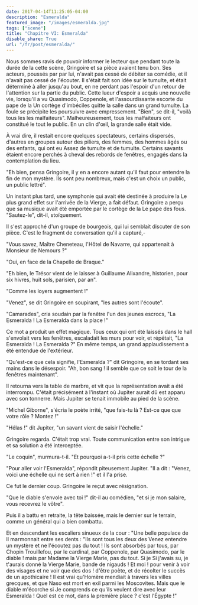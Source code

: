```yaml
---
date: 2017-04-14T11:25:05-04:00
description: "Esmeralda"
featured_image: "/images/esmeralda.jpg"
tags: ["scene"]
title: "Chapitre VI: Esmeralda"
disable_share: True
url: "/fr/post/esmeralda/"
---
```

Nous sommes ravis de pouvoir informer le lecteur que pendant toute la durée de la
cette scène, Gringoire et sa pièce avaient tenu bon. Ses acteurs, poussés par
par lui, n'avait pas cessé de débiter sa comédie, et il n'avait pas cessé de
l'écouter. Il s'était fait son idée sur le tumulte, et était déterminé
à aller jusqu'au bout, en ne perdant pas l'espoir d'un retour de l'attention sur
la partie du public. Cette lueur d'espoir a acquis une nouvelle vie, lorsqu'il
a vu Quasimodo, Coppenole, et l'assourdissante escorte du pape de la
Un cortège d'imbéciles quitte la salle dans un grand tumulte. La foule se précipite
les poursuivre avec empressement. "Bien", se dit-il, "voilà tous les
les malfaiteurs". Malheureusement, tous les malfaiteurs ont constitué le
tout le public. En un clin d'œil, la grande salle était vide.

À vrai dire, il restait encore quelques spectateurs, certains dispersés, d'autres
en groupes autour des piliers, des femmes, des hommes âgés ou des enfants, qui ont eu
Assez de tumulte et de tumulte. Certains savants étaient encore perchés à cheval
des rebords de fenêtres, engagés dans la contemplation du lieu.

"Eh bien, pensa Gringoire, il y en a encore autant qu'il faut pour entendre
la fin de mon mystère. Ils sont peu nombreux, mais c'est un choix
un public, un public lettré".

Un instant plus tard, une symphonie qui avait été destinée à produire la
Le plus grand effet sur l'arrivée de la Vierge, a fait défaut. Gringoire
a perçu que sa musique avait été emportée par le cortège de la
Le pape des fous. "Sautez-le", dit-il, stoïquement.

Il s'est approché d'un groupe de bourgeois, qui lui semblait discuter de son
pièce. C'est le fragment de conversation qu'il a capturé,-

"Vous savez, Maître Cheneteau, l'Hôtel de Navarre, qui appartenait à
Monsieur de Nemours ?"

"Oui, en face de la Chapelle de Braque."

"Eh bien, le Trésor vient de le laisser à Guillaume Alixandre, historien, pour
six hivres, huit sols, parisien, par an".

"Comme les loyers augmentent !"

"Venez", se dit Gringoire en soupirant, "les autres sont
l'écoute".

"Camarades", cria soudain par la fenêtre l'un des jeunes escrocs, "La
Esmeralda ! La Esmeralda dans la place !"

Ce mot a produit un effet magique. Tous ceux qui ont été laissés dans le hall
s'envolait vers les fenêtres, escaladait les murs pour voir, et répétait,
"La Esmeralda ! La Esmeralda ?" En même temps, un grand applaudissement
a été entendue de l'extérieur.

"Qu'est-ce que cela signifie, l'Esmeralda ?" dit Gringoire, en se tordant
ses mains dans le désespoir. "Ah, bon sang ! il semble que ce soit le tour de la
fenêtres maintenant".

Il retourna vers la table de marbre, et vit que la représentation avait
a été interrompu. C'était précisément à l'instant où Jupiter aurait dû
est apparu avec son tonnerre. Mais Jupiter se tenait immobile au pied
de la scène.

"Michel Giborne", s'écria le poète irrité, "que fais-tu là ? Est-ce que
que votre rôle ? Montez !"

"Hélas !" dit Jupiter, "un savant vient de saisir l'échelle."

Gringoire regarda. C'était trop vrai. Toute communication entre son intrigue
et sa solution a été interceptée.

"Le coquin", murmura-t-il. "Et pourquoi a-t-il pris cette échelle ?"

"Pour aller voir l'Esmeralda", répondit piteusement Jupiter. "Il
a dit : "Venez, voici une échelle qui ne sert à rien !" et il l'a prise.

Ce fut le dernier coup. Gringoire le reçut avec résignation.

"Que le diable s'envole avec toi !" dit-il au comédien, "et si je
mon salaire, vous recevrez le vôtre".

Puis il a battu en retraite, la tête baissée, mais le dernier sur le terrain,
comme un général qui a bien combattu.

Et en descendant les escaliers sinueux de la cour : "Une belle populace de
Il marmonnait entre ses dents : "Ils sont tous les deux des
Venez entendre un mystère et ne l'écoutez pas du tout ! Ils sont absorbés
par tous, par Chopin Trouillefou, par le cardinal, par Coppenole, par
Quasimodo, par le diable ! mais par Madame la Vierge Marie, pas du tout. Si je
Si j'avais su, je t'aurais donné la Vierge Marie, bande de nigauds ! Et moi ! pour venir à
voir des visages et ne voir que des dos ! d'être poète, et de récolter le succès de
un apothicaire ! Il est vrai qu'Homère mendiait à travers les villes grecques, et
que Naso est mort en exil parmi les Moscovites. Mais que le diable m'écorche si
Je comprends ce qu'ils veulent dire avec leur Esmeralda ! Quel est ce mot, dans
la première place ? c'est l'Égypte !"
